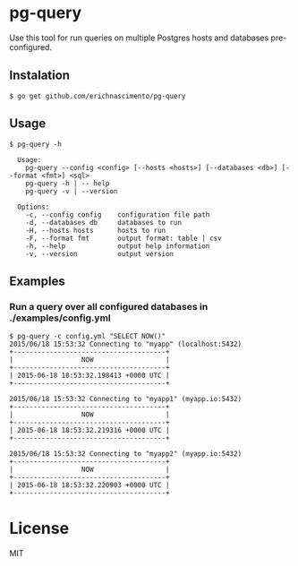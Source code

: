 # pg-query

Use this tool for run queries on multiple Postgres hosts and databases pre-configured.

## Instalation

```
$ go get github.com/erichnascimento/pg-query
```

## Usage
```
$ pg-query -h

  Usage:
    pg-query --config <config> [--hosts <hosts>] [--databases <db>] [--format <fmt>] <sql>
    pg-query -h | -- help
    pg-query -v | --version

  Options:
    -c, --config config    configuration file path
    -d, --databases db     databases to run
    -H, --hosts hosts      hosts to run
    -F, --format fmt       output format: table | csv
    -h, --help             output help information
    -v, --version          output version

```

## Examples

### Run a query over all configured databases in ./examples/config.yml
```
$ pg-query -c config.yml "SELECT NOW()"
2015/06/18 15:53:32 Connecting to "myapp" (localhost:5432)
+--------------------------------------+
|                 NOW                  |
+--------------------------------------+
| 2015-06-18 18:53:32.198413 +0000 UTC |
+--------------------------------------+

2015/06/18 15:53:32 Connecting to "myapp1" (myapp.io:5432)
+--------------------------------------+
|                 NOW                  |
+--------------------------------------+
| 2015-06-18 18:53:32.219316 +0000 UTC |
+--------------------------------------+

2015/06/18 15:53:32 Connecting to "myapp2" (myapp.io:5432)
+--------------------------------------+
|                 NOW                  |
+--------------------------------------+
| 2015-06-18 18:53:32.220903 +0000 UTC |
+--------------------------------------+
```

# License

MIT